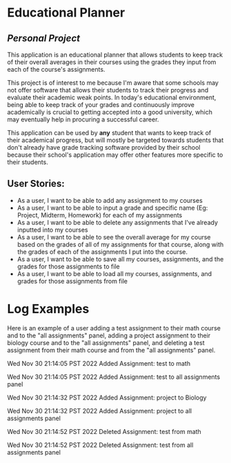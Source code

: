# Educational Planner 

## *Personal Project*

This application is an educational planner that allows students to keep track of their overall averages
in their courses using the grades they input from each of the course's assignments. 
    
This project is of interest to me because I'm aware that some schools may not offer software that allows their 
students to track their progress and evaluate their academic weak points. In today's educational environment, being
able to keep track of your grades and continuously improve academically is crucial to getting accepted
into a good university, which may eventually help in procuring a successful career. 

This application can be used by **any** student that wants to keep track of their academical progress,
but will mostly be targeted towards students that don't already have grade tracking software provided by their school
because their school's application may offer other features more specific to their students.

## User Stories:
- As a user, I want to be able to add any assignment to my courses
- As a user, I want to be able to input a grade and specific name 
(Eg: Project, Midterm, Homework) for each of my assignments
- As a user, I want to be able to delete any assignments that I've already inputted into my courses
- As a user, I want to be able to see the overall average for my course based on the grades of all of my assignments 
for that course, along with the grades of each of the assignments I put into the course.
- As a user, I want to be able to save all my courses, assignments, and the grades for those 
assignments to file
- As a user, I want to be able to load all my courses, assignments, and grades for those
assignments from file


# Log Examples

Here is an example of a user adding a test assignment to their math course and to the "all assignments"
panel, adding a project assignment to their biology course and to the "all assignments" panel, and deleting a test 
assignment from their math course and from the "all assignments" panel. 

Wed Nov 30 21:14:05 PST 2022
Added Assignment: test to math

Wed Nov 30 21:14:05 PST 2022
Added Assignment: test to all assignments panel

Wed Nov 30 21:14:32 PST 2022
Added Assignment: project to Biology

Wed Nov 30 21:14:32 PST 2022
Added Assignment: project to all assignments panel

Wed Nov 30 21:14:52 PST 2022
Deleted Assignment: test from math

Wed Nov 30 21:14:52 PST 2022
Deleted Assignment: test from all assignments panel


